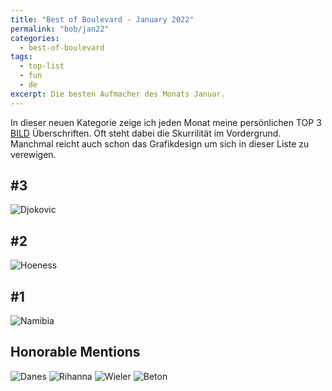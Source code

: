 ```yaml
---
title: "Best of Boulevard - January 2022"
permalink: "bob/jan22"
categories:
  - best-of-boulevard
tags:
  - top-list
  - fun
  - de
excerpt: Die besten Aufmacher des Monats Januar.
---
```


In dieser neuen Kategorie zeige ich jeden Monat meine persönlichen TOP 3 [BILD](https://www.bild.de/) Überschriften.
Oft steht dabei die Skurrilität im Vordergrund.
Manchmal reicht auch schon das Grafikdesign um sich in dieser Liste zu verewigen.


## #3
![Djokovic](../assets/images/bob/01-2022/djokovic.jpg)


## #2
![Hoeness](../assets/images/bob/01-2022/hoeness.jpg)


## #1
![Namibia](../assets/images/bob/01-2022/namibia.jpg)


## Honorable Mentions

![Danes](../assets/images/bob/01-2022/danes.jpg)
![Rihanna](../assets/images/bob/01-2022/rihanna.jpg)
![Wieler](../assets/images/bob/01-2022/wieler.jpg)
![Beton](../assets/images/bob/01-2022/beton.jpg)
